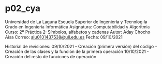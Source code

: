 # p02_cya

Universidad de La Laguna
Escuela Superior de Ingeniería y Tecnolog ía
Grado en Ingeniería Informática
Asignatura: Computabilidad y Algoritmia
Curso: 2º
Práctica 2: Símbolos, alfabetos y cadenas
Autor: Aday Chocho Aisa
Correo: alu0101437538@ull.edu.es
Fecha: 09/10/2021

Historial de revisiones:
09/10/2021 - Creación (primera versión) del código - Creación de las clases
y la función de la primera operación
10/10/2021 - Creación del resto de funciones de operación
